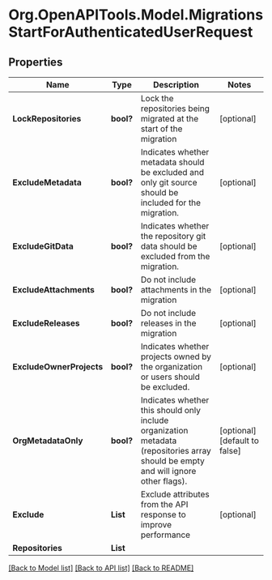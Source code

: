 # Org.OpenAPITools.Model.MigrationsStartForAuthenticatedUserRequest

## Properties

Name | Type | Description | Notes
------------ | ------------- | ------------- | -------------
**LockRepositories** | **bool?** | Lock the repositories being migrated at the start of the migration | [optional] 
**ExcludeMetadata** | **bool?** | Indicates whether metadata should be excluded and only git source should be included for the migration. | [optional] 
**ExcludeGitData** | **bool?** | Indicates whether the repository git data should be excluded from the migration. | [optional] 
**ExcludeAttachments** | **bool?** | Do not include attachments in the migration | [optional] 
**ExcludeReleases** | **bool?** | Do not include releases in the migration | [optional] 
**ExcludeOwnerProjects** | **bool?** | Indicates whether projects owned by the organization or users should be excluded. | [optional] 
**OrgMetadataOnly** | **bool?** | Indicates whether this should only include organization metadata (repositories array should be empty and will ignore other flags). | [optional] [default to false]
**Exclude** | **List<string>** | Exclude attributes from the API response to improve performance | [optional] 
**Repositories** | **List<string>** |  | 

[[Back to Model list]](../README.md#documentation-for-models) [[Back to API list]](../README.md#documentation-for-api-endpoints) [[Back to README]](../README.md)

